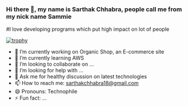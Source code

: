 ### Hi there 👋, my name is Sarthak Chhabra, people call me from my nick name Sammie

#I love developing programs which put high impact on lot of people

[![trophy](https://github-profile-trophy.vercel.app/?username=sammie-hub)](https://github.com/ryo-ma/github-profile-trophy)



- 🔭 I’m currently working on Organic Shop, an E-commerce site
- 🌱 I’m currently learning AWS
- 👯 I’m looking to collaborate on ...
- 🤔 I’m looking for help with ...
- 💬 Ask me for healthy discussion on latest technologies
- 📫 How to reach me: sarthakchhabra18@gmail.com
- 😄 Pronouns: Technophile
- ⚡ Fun fact: ...

